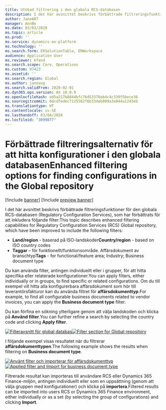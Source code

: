 ```yaml
---
title: Utökad filtrering i den globala RCS-databasen
description: I det här avsnittet beskrivs förbättrade filtreringsfunktioner för den globala RCS-databasen, som har förbättrats för att inkludera ytterligare filter.
author: JaneA07
manager: AnnBe
ms.date: 03/03/2020
ms.topic: article
ms.prod: ''
ms.service: dynamics-ax-platform
ms.technology: ''
ms.search.form: ERSolutionTable, ERWorkspace
audience: Application User
ms.reviewer: kfend
ms.search.scope: Core, Operations
ms.custom: 97423
ms.assetid: ''
ms.search.region: Global
ms.author: janeaug
ms.search.validFrom: 2020-02-01
ms.dyn365.ops.version: AX 10.0.9
ms.openlocfilehash: ed5a217b8844bfc76d53370ab4c4c339f5bece36
ms.sourcegitcommit: 0dcdfedec7125562f6b33deb009a3e044a1243eb
ms.translationtype: HT
ms.contentlocale: sv-SE
ms.lasthandoff: 03/04/2020
ms.locfileid: "3099877"
---
```

# <a name="enhanced-filtering-options-for-finding-configurations-in-the-global-repository"></a><span data-ttu-id="f0ecb-103">Förbättrade filtreringsalternativ för att hitta konfigurationer i den globala databasen</span><span class="sxs-lookup"><span data-stu-id="f0ecb-103">Enhanced filtering options for finding configurations in the Global repository</span></span>

[!include [banner](../includes/banner.md)]
[!include [preview banner](../includes/preview-banner.md)]

<span data-ttu-id="f0ecb-104">I det här avsnittet beskrivs förbättrade filtreringsfunktioner för den globala RCS-databasen (Regulatory Configuration Services), som har förbättrats för att inkludera följande filter:</span><span class="sxs-lookup"><span data-stu-id="f0ecb-104">This topic describes enhanced filtering capabilities for Regulatory Configuration Services (RCS) Global repository, which have been improved to include the following filters:</span></span> 
- <span data-ttu-id="f0ecb-105">**Land/region** - baserad på ISO-landskoder</span><span class="sxs-lookup"><span data-stu-id="f0ecb-105">**Country/region** - based on ISO country codes</span></span>  
- <span data-ttu-id="f0ecb-106">**Taggar** – för funktionellt/funktionsområde. Affärsdokument av branschtyp</span><span class="sxs-lookup"><span data-stu-id="f0ecb-106">**Tags** - for functional/feature area; Industry; Business document type</span></span> 

<span data-ttu-id="f0ecb-107">Du kan använda filter, antingen individuellt eller i grupper, för att hitta specifika eller relaterade konfigurationer.</span><span class="sxs-lookup"><span data-stu-id="f0ecb-107">You can apply filters, either individually or in groups, to find specific or related configurations.</span></span> <span data-ttu-id="f0ecb-108">Om du till exempel vill hitta alla konfigurerbara affärsdokument som hör till leverantörsfakturor kan du använda filtret för **affärsdokumenttyp**.</span><span class="sxs-lookup"><span data-stu-id="f0ecb-108">For example, to find all configurable business documents related to vendor invoices, you can apply the **Business document type** filter.</span></span> 

<span data-ttu-id="f0ecb-109">Du kan förfina en sökning ytterligare genom att välja landskoden och klicka på **Använd filter**.</span><span class="sxs-lookup"><span data-stu-id="f0ecb-109">You can further refine a search by selecting the country code and clicking **Apply filter**.</span></span>  

<span data-ttu-id="f0ecb-110">[![Filteravsnitt för global databas](media/rcs-enhanced-filter-section.JPG)](./media/rcs-enhanced-filter-section.JPG)</span><span class="sxs-lookup"><span data-stu-id="f0ecb-110">[![Filter section for Global repository](media/rcs-enhanced-filter-section.JPG)](./media/rcs-enhanced-filter-section.JPG)</span></span> 

<span data-ttu-id="f0ecb-111">I följande exempel visas resultatet när du filtrerar **affärsdokumenttypen**.</span><span class="sxs-lookup"><span data-stu-id="f0ecb-111">The following example shows the results when filtering on **Business document type**.</span></span> 

<span data-ttu-id="f0ecb-112">[![Använt filter och importerar för affärsdokumenttyp](media/rcs-enhanced-filtering-applied.JPG)](./media/rcs-enhanced-filtering-applied.JPG)</span><span class="sxs-lookup"><span data-stu-id="f0ecb-112">[![Applied filter and Import for business document type](media/rcs-enhanced-filtering-applied.JPG)](./media/rcs-enhanced-filtering-applied.JPG)</span></span> 

<span data-ttu-id="f0ecb-113">Filtrerade resultat kan importeras till användare RCS eller Dynamics 365 Finance-miljön, antingen individuellt eller som en uppsättning (genom att välja gruppen med konfigurationer) och klicka på **importera**.</span><span class="sxs-lookup"><span data-stu-id="f0ecb-113">Filtered results can be imported into users RCS or Dynamics 365 Finance environment, either individually or as a set (by selecting the group of configurations) and clicking **Import**.</span></span>






